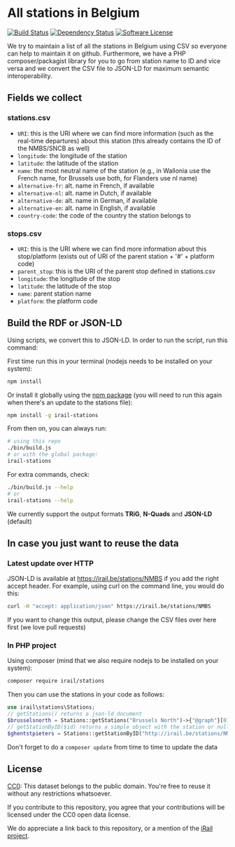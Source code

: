 # All stations in Belgium
[![Build Status](https://travis-ci.org/iRail/stations.svg)](https://travis-ci.org/iRail/stations)
[![Dependency Status](https://david-dm.org/iRail/stations.svg)](https://david-dm.org/iRail/stations.svg)
[![Software License](https://img.shields.io/badge/license-CC0-brightgreen.svg?style=flat)](https://creativecommons.org/publicdomain/zero/1.0/)

We try to maintain a list of all the stations in Belgium using CSV so everyone can help to maintain it on github. Furthermore, we have a PHP composer/packagist library for you to go from station name to ID and vice versa and we convert the CSV file to JSON-LD for maximum semantic interoperability.

## Fields we collect

### stations.csv

 * `URI`: this is the URI where we can find more information (such as the real-time departures) about this station (this already contains the ID of the NMBS/SNCB as well)
 * `longitude`: the longitude of the station
 * `latitude`: the latitude of the station
 * `name`: the most neutral name of the station (e.g., in Wallonia use the French name, for Brussels use both, for Flanders use nl name)
 * `alternative-fr`: alt. name in French, if available
 * `alternative-nl`: alt. name in Dutch, if available
 * `alternative-de`: alt. name in German, if available
 * `alternative-en`: alt. name in English, if available
 * `country-code`: the code of the country the station belongs to

### stops.csv

 * `URI`: this is the URI where we can find more information about this stop/platform (exists out of URI of the parent station + '#' + platform code)
 * `parent_stop`: this is the URI of the parent stop defined in stations.csv
 * `longitude`: the longitude of the stop
 * `latitude`: the latitude of the stop
 * `name`: parent station name
 * `platform`: the platform code

## Build the RDF or JSON-LD

Using scripts, we convert this to JSON-LD. In order to run the script, run this command:

First time run this in your terminal (nodejs needs to be installed on your system):

```bash
npm install
```

Or install it globally using the [npm package](https://www.npmjs.com/package/irail-stations) (you will need to run this again when there's an update to the stations file):
```bash
npm install -g irail-stations
```

From then on, you can always run:

```bash
# using this repo
./bin/build.js
# or with the global package:
irail-stations
```

For extra commands, check:

```bash
./bin/build.js --help
# or
irail-stations --help
```

We currently support the output formats __TRiG__, __N-Quads__ and __JSON-LD__ (default)

## In case you just want to reuse the data

### Latest update over HTTP

JSON-LD is available at https://irail.be/stations/NMBS if you add the right accept header. For example, using curl on the command line, you would do this:

```bash
curl -H "accept: application/json" https://irail.be/stations/NMBS
```

If you want to change this output, please change the CSV files over here first (we love pull requests)

### In PHP project

Using composer (mind that we also require nodejs to be installed on your system):
```bash
composer require irail/stations
```

Then you can use the stations in your code as follows:
```php
use irail\stations\Stations;
// getStations() returns a json-ld document
$brusselsnorth = Stations::getStations("Brussels North")->{"@graph"}[0];
// getStationByID($id) returns a simple object with the station or null
$ghentstpieters = Stations::getStationByID("http://irail.be/stations/NMBS/008892007");
```

Don't forget to do a `composer update` from time to time to update the data

## License

[CC0](https://creativecommons.org/publicdomain/zero/1.0/): This dataset belongs to the public domain. You're free to reuse it without any restrictions whatsoever.

If you contribute to this repository, you agree that your contributions will be licensed under the CC0 open data license.

We do appreciate a link back to this repository, or a mention of the [iRail project](http://hello.irail.be).
